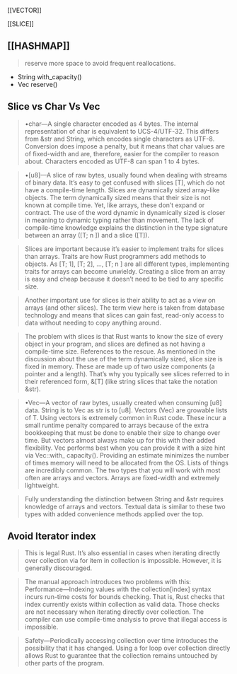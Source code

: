 [[VECTOR]]

[[SLICE]]

[[HASHMAP]]
---

> reserve more space to avoid frequent reallocations.
- String  with_capacity()
- Vec  reserve()


## Slice vs Char Vs Vec
> •char—A single character encoded as 4 bytes. The internal representation of char is equivalent to UCS-4/UTF-32. This differs from &str and String, which encodes single characters as UTF-8. Conversion does impose a penalty, but it means that char values are of fixed-width and are, therefore, easier for the compiler to reason about. Characters encoded as UTF-8 can span 1 to 4 bytes.

> •[u8]—A slice of raw bytes, usually found when dealing with streams of binary data.
> It’s easy to get confused with slices [T], which do not have a compile-time length.
> Slices are dynamically sized array-like objects. The term dynamically sized means that their size is not known at compile time. Yet, like arrays, these don’t expand or contract. The use of the word dynamic in dynamically sized is closer in meaning to dynamic typing rather than movement. The lack of compile-time knowledge explains the distinction in the type signature between an array ([T; n ]) and a slice ([T]).

> Slices are important because it’s easier to implement traits for slices than arrays. Traits are how Rust programmers add methods to objects. As [T; 1], [T; 2], ..., [T; n ] are all different types, implementing traits for arrays can become unwieldy. Creating a slice from an array is easy and cheap because it doesn’t need to be tied to any specific size.

> Another important use for slices is their ability to act as a view on arrays (and other slices). The term view here is taken from database technology and means that slices can gain fast, read-only access to data without needing to copy anything around.

> The problem with slices is that Rust wants to know the size of every object in your program, and slices are defined as not having a compile-time size. References to the rescue. As mentioned in the discussion about the use of the term dynamically sized, slice size is fixed in memory. These are made up of two usize components (a pointer and a length). That’s why you typically see slices referred to in their referenced form, &[T] (like string slices that take the notation &str).

> •Vec<u8>—A vector of raw bytes, usually created when consuming [u8] data. String is to Vec<u8> as str is to [u8].
> Vectors (Vec<T>) are growable lists of T. Using vectors is extremely common in Rust code. These incur a small runtime penalty compared to arrays because of the extra bookkeeping that must be done to enable their size to change over time. But vectors almost always make up for this with their added flexibility.
> Vec<T> performs best when you can provide it with a size hint via Vec::with_ capacity(). Providing an estimate minimizes the number of times memory will need to be allocated from the OS.
> Lists of things are incredibly common. The two types that you will work with most often are arrays and vectors. Arrays are fixed-width and extremely lightweight.

> Fully understanding the distinction between String and &str requires knowledge of arrays and vectors. Textual data is similar to these two types with added convenience methods applied over the top.

## Avoid Iterator index
> This is legal Rust. It’s also essential in cases when iterating directly over collection via for item in collection is impossible. However, it is generally discouraged. 

> The manual approach introduces two problems with this:
> Performance—Indexing values with the collection[index] syntax incurs run-time costs for bounds checking. That is, Rust checks that index currently exists within collection as valid data. Those checks are not necessary when iterating directly over collection. The compiler can use compile-time analysis to prove that illegal access is impossible.

> Safety—Periodically accessing collection over time introduces the possibility that it has changed. Using a for loop over collection directly allows Rust to guarantee that the collection remains untouched by other parts of the program.
